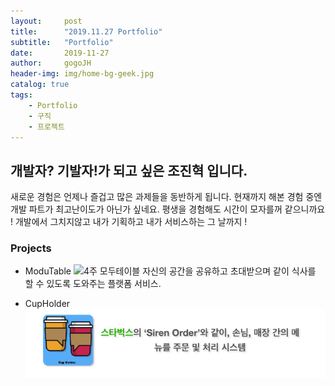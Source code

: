 ```yaml
---
layout:     post
title:      "2019.11.27 Portfolio"
subtitle:   "Portfolio"
date:       2019-11-27
author:     gogoJH
header-img: img/home-bg-geek.jpg
catalog: true
tags:
    - Portfolio
    - 구직
    - 프로젝트
---
```

## 개발자? 기발자!가 되고 싶은 조진혁 입니다.
새로운 경험은 언제나 즐겁고 많은 과제들을 동반하게 됩니다.
현재까지 해본 경험 중엔 개발 파트가 최고난이도가 아닌가 싶네요. 
평생을 경험해도 시간이 모자를꺼 같으니까요 !
개발에서 그치지않고 내가 기획하고 내가 서비스하는 그 날까지 !

### Projects
* ModuTable
	 ![4주 모두테이블](/img/modutable.png)
	자신의 공간을 공유하고 초대받으며 같이 식사를 할 수 있도록 
	도와주는 플랫폼 서비스.

* CupHolder
	![4주 모두테이블](/img/cupholder.png)
<!--stackedit_data:
eyJoaXN0b3J5IjpbLTUwMjgzNzQ1Nyw5MjU5NDA4NjQsMTk5Mj
QzOTk4NF19
-->